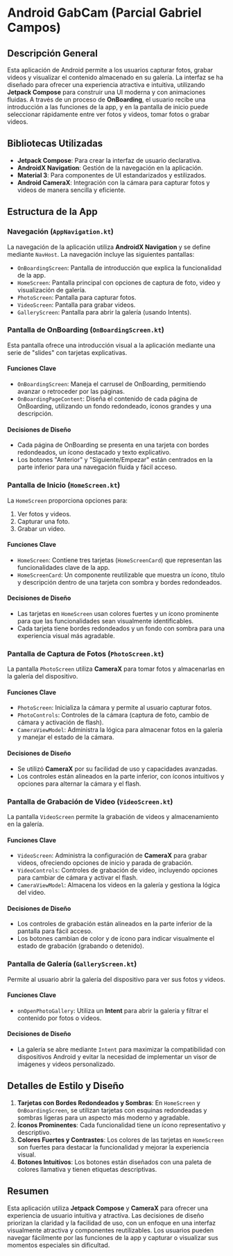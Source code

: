 # Android GabCam (Parcial Gabriel Campos)

## Descripción General
Esta aplicación de Android permite a los usuarios capturar fotos, grabar videos y visualizar el contenido almacenado en su galería. La interfaz se ha diseñado para ofrecer una experiencia atractiva e intuitiva, utilizando **Jetpack Compose** para construir una UI moderna y con animaciones fluidas. A través de un proceso de **OnBoarding**, el usuario recibe una introducción a las funciones de la app, y en la pantalla de inicio puede seleccionar rápidamente entre ver fotos y videos, tomar fotos o grabar videos.

## Bibliotecas Utilizadas
- **Jetpack Compose**: Para crear la interfaz de usuario declarativa.
- **AndroidX Navigation**: Gestión de la navegación en la aplicación.
- **Material 3**: Para componentes de UI estandarizados y estilizados.
- **Android CameraX**: Integración con la cámara para capturar fotos y videos de manera sencilla y eficiente.

## Estructura de la App

### Navegación (`AppNavigation.kt`)
La navegación de la aplicación utiliza **AndroidX Navigation** y se define mediante `NavHost`. La navegación incluye las siguientes pantallas:
- `OnBoardingScreen`: Pantalla de introducción que explica la funcionalidad de la app.
- `HomeScreen`: Pantalla principal con opciones de captura de foto, video y visualización de galería.
- `PhotoScreen`: Pantalla para capturar fotos.
- `VideoScreen`: Pantalla para grabar videos.
- `GalleryScreen`: Pantalla para abrir la galería (usando Intents).

### Pantalla de OnBoarding (`OnBoardingScreen.kt`)
Esta pantalla ofrece una introducción visual a la aplicación mediante una serie de "slides" con tarjetas explicativas.

#### Funciones Clave
- `OnBoardingScreen`: Maneja el carrusel de OnBoarding, permitiendo avanzar o retroceder por las páginas.
- `OnBoardingPageContent`: Diseña el contenido de cada página de OnBoarding, utilizando un fondo redondeado, íconos grandes y una descripción.

#### Decisiones de Diseño
- Cada página de OnBoarding se presenta en una tarjeta con bordes redondeados, un ícono destacado y texto explicativo.
- Los botones "Anterior" y "Siguiente/Empezar" están centrados en la parte inferior para una navegación fluida y fácil acceso.

### Pantalla de Inicio (`HomeScreen.kt`)
La `HomeScreen` proporciona opciones para:
1. Ver fotos y videos.
2. Capturar una foto.
3. Grabar un video.

#### Funciones Clave
- `HomeScreen`: Contiene tres tarjetas (`HomeScreenCard`) que representan las funcionalidades clave de la app.
- `HomeScreenCard`: Un componente reutilizable que muestra un ícono, título y descripción dentro de una tarjeta con sombra y bordes redondeados.

#### Decisiones de Diseño
- Las tarjetas en `HomeScreen` usan colores fuertes y un ícono prominente para que las funcionalidades sean visualmente identificables.
- Cada tarjeta tiene bordes redondeados y un fondo con sombra para una experiencia visual más agradable.

### Pantalla de Captura de Fotos (`PhotoScreen.kt`)
La pantalla `PhotoScreen` utiliza **CameraX** para tomar fotos y almacenarlas en la galería del dispositivo.

#### Funciones Clave
- `PhotoScreen`: Inicializa la cámara y permite al usuario capturar fotos.
- `PhotoControls`: Controles de la cámara (captura de foto, cambio de cámara y activación de flash).
- `CameraViewModel`: Administra la lógica para almacenar fotos en la galería y manejar el estado de la cámara.

#### Decisiones de Diseño
- Se utilizó **CameraX** por su facilidad de uso y capacidades avanzadas.
- Los controles están alineados en la parte inferior, con íconos intuitivos y opciones para alternar la cámara y el flash.

### Pantalla de Grabación de Video (`VideoScreen.kt`)
La pantalla `VideoScreen` permite la grabación de videos y almacenamiento en la galería.

#### Funciones Clave
- `VideoScreen`: Administra la configuración de **CameraX** para grabar videos, ofreciendo opciones de inicio y parada de grabación.
- `VideoControls`: Controles de grabación de video, incluyendo opciones para cambiar de cámara y activar el flash.
- `CameraViewModel`: Almacena los videos en la galería y gestiona la lógica del video.

#### Decisiones de Diseño
- Los controles de grabación están alineados en la parte inferior de la pantalla para fácil acceso.
- Los botones cambian de color y de ícono para indicar visualmente el estado de grabación (grabando o detenido).

### Pantalla de Galería (`GalleryScreen.kt`)
Permite al usuario abrir la galería del dispositivo para ver sus fotos y videos.

#### Funciones Clave
- `onOpenPhotoGallery`: Utiliza un **Intent** para abrir la galería y filtrar el contenido por fotos o videos.

#### Decisiones de Diseño
- La galería se abre mediante `Intent` para maximizar la compatibilidad con dispositivos Android y evitar la necesidad de implementar un visor de imágenes y videos personalizado.

## Detalles de Estilo y Diseño
1. **Tarjetas con Bordes Redondeados y Sombras**: En `HomeScreen` y `OnBoardingScreen`, se utilizan tarjetas con esquinas redondeadas y sombras ligeras para un aspecto más moderno y agradable.
2. **Íconos Prominentes**: Cada funcionalidad tiene un ícono representativo y descriptivo.
3. **Colores Fuertes y Contrastes**: Los colores de las tarjetas en `HomeScreen` son fuertes para destacar la funcionalidad y mejorar la experiencia visual.
4. **Botones Intuitivos**: Los botones están diseñados con una paleta de colores llamativa y tienen etiquetas descriptivas.

## Resumen
Esta aplicación utiliza **Jetpack Compose** y **CameraX** para ofrecer una experiencia de usuario intuitiva y atractiva. Las decisiones de diseño priorizan la claridad y la facilidad de uso, con un enfoque en una interfaz visualmente atractiva y componentes reutilizables. Los usuarios pueden navegar fácilmente por las funciones de la app y capturar o visualizar sus momentos especiales sin dificultad.
